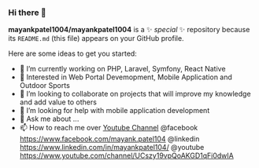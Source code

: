 ### Hi there 👋


**mayankpatel1004/mayankpatel1004** is a ✨ _special_ ✨ repository because its `README.md` (this file) appears on your GitHub profile.

Here are some ideas to get you started:

- 🔭 I’m currently working on PHP, Laravel, Symfony, React Native
- 🌱 Interested in Web Portal Devemopment, Mobile Application and Outdoor Sports
- 👯 I’m looking to collaborate on projects that will improve my knowledge and add value to others
- 🤔 I’m looking for help with mobile application development
- 💬 Ask me about ...
- 📫 How to reach me over [Youtube Channel](https://www.youtube.com/channel/UCszy19vpQoAKGD1qFi0dwIA) @facebook https://www.facebook.com/mayank.patel104 @linkedin https://www.linkedin.com/in/mayankpatel104/ @youtube https://www.youtube.com/channel/UCszy19vpQoAKGD1qFi0dwIA

